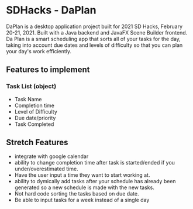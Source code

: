 # SDHacks - DaPlan
DaPlan is a desktop application project built for 2021 SD Hacks, February 20-21, 2021. Built with a Java backend and JavaFX Scene Builder frontend. Da Plan is a smart scheduling app that sorts all of your tasks for the day, taking into account due dates and levels of difficulty so that you can plan your day's work efficiently.

## Features to implement 

### Task List (object)
- Task Name
- Completion time 
- Level of Difficulty 
- Due date/priority 
- Task Completed

## Stretch Features 
- integrate with google calendar 
- ability to change completion time after task is started/ended if you under/overestimated time.
- Have the user input a time they want to start working at. 
- ability to dymically add tasks after your schedule has already been generated so a new schedule is made with the new tasks. 
- Not hard code sorting the tasks based on due date. 
- Be able to input tasks for a week instead of a single day 
